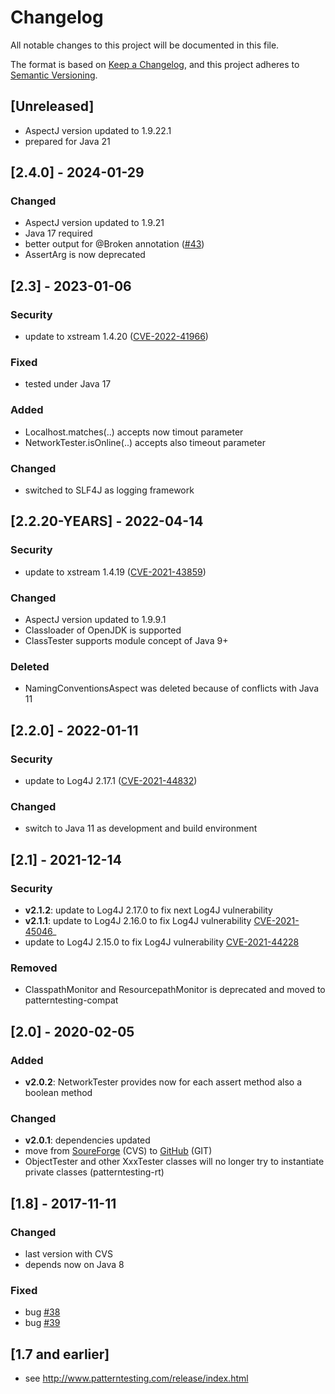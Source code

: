 # Changelog

All notable changes to this project will be documented in this file.

The format is based on [Keep a Changelog](https://keepachangelog.com/en/1.0.0/),
and this project adheres to [Semantic Versioning](https://semver.org/spec/v2.0.0.html).


## [Unreleased]

* AspectJ version updated to 1.9.22.1
* prepared for Java 21


## [2.4.0] - 2024-01-29

### Changed

* AspectJ version updated to 1.9.21
* Java 17 required
* better output for @Broken annotation
  ([#43](https://github.com/oboehm/PatternTesting2/issues/43))
* AssertArg is now deprecated


## [2.3] - 2023-01-06

### Security

* update to xstream 1.4.20
  ([CVE-2022-41966](https://x-stream.github.io/CVE-2022-41966.html))

### Fixed

* tested under Java 17

### Added

* Localhost.matches(..) accepts now timout parameter
* NetworkTester.isOnline(..) accepts also timeout parameter

### Changed

* switched to SLF4J as logging framework


## [2.2.20-YEARS] - 2022-04-14

### Security

* update to xstream 1.4.19
  ([CVE-2021-43859](https://x-stream.github.io/CVE-2021-43859.html))

### Changed

* AspectJ version updated to 1.9.9.1
* Classloader of OpenJDK is supported
* ClassTester supports module concept of Java 9+

### Deleted

* NamingConventionsAspect was deleted because of conflicts with Java 11


## [2.2.0] - 2022-01-11

### Security

* update to Log4J 2.17.1
  ([CVE-2021-44832](https://github.com/advisories/GHSA-8489-44mv-ggj8))

### Changed

* switch to Java 11 as development and build environment


## [2.1] - 2021-12-14

### Security

* **v2.1.2**: update to Log4J 2.17.0 to fix next Log4J vulnerability
* **v2.1.1**: update to Log4J 2.16.0 to fix Log4J vulnerability
  [CVE-2021-45046](hhttps://cve.mitre.org/cgi-bin/cvename.cgi?name=CVE-2021-45046)_
* update to Log4J 2.15.0 to fix Log4J vulnerability
  [CVE-2021-44228](https://nvd.nist.gov/vuln/detail/CVE-2021-44228)

### Removed

* ClasspathMonitor and ResourcepathMonitor is deprecated and moved to patterntesting-compat


## [2.0] - 2020-02-05

### Added

* **v2.0.2**: NetworkTester provides now for each assert method also a boolean method

### Changed

* **v2.0.1**: dependencies updated
* move from [SoureForge](https://sourceforge.net/projects/patterntesting/) (CVS) to [GitHub](https://github.com/oboehm/PatternTesting2) (GIT)
* ObjectTester and other XxxTester classes will no longer try to instantiate private classes
  (patterntesting-rt)



## [1.8] - 2017-11-11
 
### Changed
 
* last version with CVS
* depends now on Java 8

### Fixed

* bug [#38](http://sourceforge.net/p/patterntesting/bugs/38/)
* bug [#39](http://sourceforge.net/p/patterntesting/bugs/39/)


## [1.7 and earlier]

* see http://www.patterntesting.com/release/index.html
